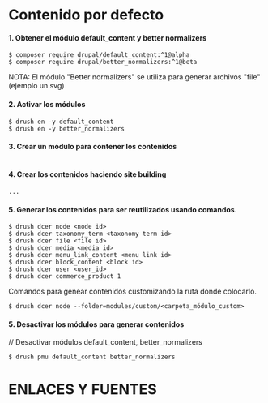 Contenido por defecto
========

#### 1. Obtener el módulo default_content y better normalizers
```
$ composer require drupal/default_content:^1@alpha
$ composer require drupal/better_normalizers:^1@beta
```
NOTA: El módulo "Better normalizers" se utiliza para generar archivos "file" (ejemplo un svg)

#### 2. Activar los módulos
```
$ drush en -y default_content
$ drush en -y better_normalizers
```

#### 3. Crear un módulo para contener los contenidos
```

```

#### 4. Crear los contenidos haciendo site building
```
...
```

#### 5. Generar los contenidos para ser reutilizados usando comandos.
```
$ drush dcer node <node id>
$ drush dcer taxonomy_term <taxonomy term id> 
$ drush dcer file <file id> 
$ drush dcer media <media id>
$ drush dcer menu_link_content <menu link id>
$ drush dcer block_content <block id>
$ drush dcer user <user_id>
$ drush dcer commerce_product 1
```

Comandos para genear contenidos customizando la ruta donde colocarlo.
```
$ drush dcer node --folder=modules/custom/<carpeta_módulo_custom>
```

#### 5. Desactivar los módulos para generar contenidos
// Desactivar módulos default_content, better_normalizers
```
$ drush pmu default_content better_normalizers
```

ENLACES Y FUENTES
=================
